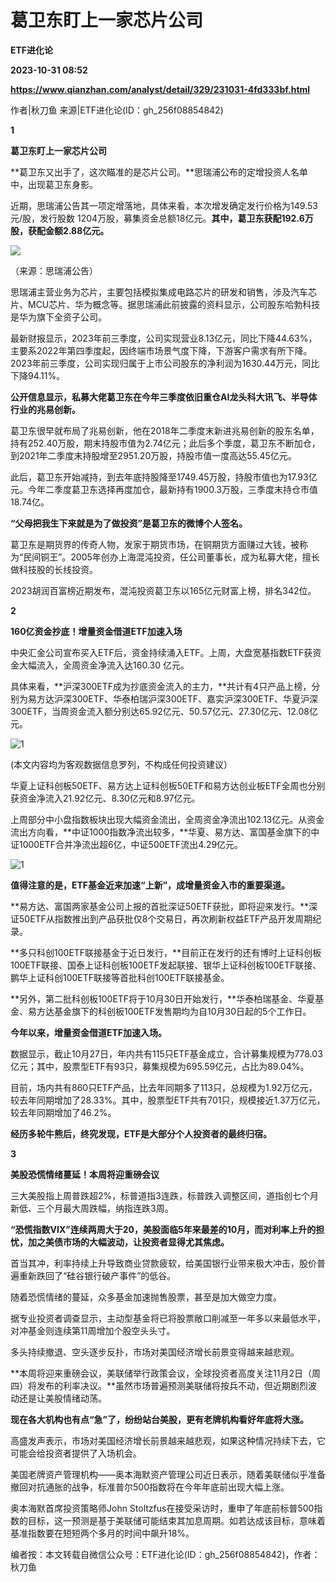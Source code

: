 # 葛卫东盯上一家芯片公司
**ETF进化论**

**2023-10-31 08:52**

**https://www.qianzhan.com/analyst/detail/329/231031-4fd333bf.html**

作者|秋刀鱼 来源|ETF进化论(ID：gh\_256f08854842)

******1******

**葛卫东盯上一家芯片公司**

**葛卫东又出手了，这次瞄准的是芯片公司。**思瑞浦公布的定增投资人名单中，出现葛卫东身影。

近期，思瑞浦公告其一项定增落地，具体来看，本次增发确定发行价格为149.53元/股，发行股数 1204万股，募集资金总额18亿元。**其中，葛卫东获配192.6万股，获配金额2.88亿元。**

![](https://img3.qianzhan.com/news/202310/31/20231031-b8fc427300e4f20c_600x5000.png)

（来源：思瑞浦公告）

思瑞浦主营业务为芯片，主要包括模拟集成电路芯片的研发和销售，涉及汽车芯片、MCU芯片、华为概念等。据思瑞浦此前披露的资料显示，公司股东哈勃科技是华为旗下全资子公司。

最新财报显示，2023年前三季度，公司实现营业8.13亿元，同比下降44.63%，主要系2022年第四季度起，因终端市场景气度下降，下游客户需求有所下降。2023年前三季度，公司实现归属于上市公司股东的净利润为1630.44万元，同比下降94.11%。

**公开信息显示，私募大佬葛卫东在今年三季度依旧重仓AI龙头科大讯飞、半导体行业的兆易创新。**

葛卫东很早就布局了兆易创新，他在2018年二季度末新进兆易创新的股东名单，持有252.40万股，期末持股市值为2.74亿元；此后多个季度，葛卫东不断加仓，到2021年二季度末持股增至2951.20万股，持股市值一度高达55.45亿元。

此后，葛卫东开始减持，到去年底持股降至1749.45万股，持股市值也为17.93亿元。今年二季度葛卫东选择再度加仓，最新持有1900.3万股，三季度末持仓市值18.74亿。

**“父母把我生下来就是为了做投资”是葛卫东的微博个人签名。**

葛卫东是期货界的传奇人物，发家于期货市场，在铜期货方面赚过大钱，被称为“民间铜王”。2005年创办上海混沌投资，任公司董事长，成为私募大佬，擅长做科技股的长线投资。

2023胡润百富榜近期发布，混沌投资葛卫东以165亿元财富上榜，排名342位。

******2******

**160亿资金抄底！增量资金借道ETF加速入场**

中央汇金公司宣布买入ETF后，资金持续涌入ETF。上周，大盘宽基指数ETF获资金大幅流入，全周资金净流入达160.30 亿元。

具体来看，**沪深300ETF成为抄底资金流入的主力，**共计有4只产品上榜，分别为易方达沪深300ETF、华泰柏瑞沪深300ETF、嘉实沪深300ETF、华夏沪深300ETF，当周资金流入额分别达65.92亿元、50.57亿元、27.30亿元、12.08亿元。

![1](https://img3.qianzhan.com/news/202310/31/20231031-0d68efe059279bca_760x5000.png)

(本文内容均为客观数据信息罗列，不构成任何投资建议）

华夏上证科创板50ETF、易方达上证科创板50ETF和易方达创业板ETF全周也分别获资金净流入21.92亿元、8.30亿元和8.97亿元。

上周部分中小盘指数板块出现大幅资金流出，全周资金净流出102.13亿元。从资金流出方向看，**中证1000指数净流出较多，**华夏、易方达、富国基金旗下的中证1000ETF合并净流出超6亿，中证500ETF流出4.29亿元。

![1](https://img3.qianzhan.com/news/202310/31/20231031-423cb50e52c089e6_760x5000.png)

**值得注意的是，ETF基金近来加速“上新”，成增量资金入市的重要渠道。**

**易方达、富国两家基金公司上报的首批深证50ETF获批，即将迎来发行。**深证50ETF从指数推出到产品获批仅8个交易日，再次刷新权益ETF产品开发周期纪录。

**多只科创100ETF联接基金于近日发行，**目前正在发行的还有博时上证科创板100ETF联接、国泰上证科创板100ETF发起联接、银华上证科创板100ETF联接、鹏华上证科创100ETF联接等首批科创100ETF联接基金。

**另外，第二批科创板100ETF将于10月30日开始发行，**华泰柏瑞基金、华夏基金、易方达基金旗下的科创板100ETF发售期均为自10月30日起的5个工作日。

**今年以来，增量资金借道ETF加速入场。**

数据显示，截止10月27日，年内共有115只ETF基金成立，合计募集规模为778.03亿元；其中，股票型ETF有93只，募集规模为695.59亿元，占比为89.04%。

目前，场内共有860只ETF产品，比去年同期多了113只，总规模为1.92万亿元，较去年同期增加了28.33%。其中，股票型ETF共有701只，规模接近1.37万亿元，较去年同期增加了46.2%。

**经历多轮牛熊后，终究发现，ETF是大部分个人投资者的最终归宿。**

******3******

**美股恐慌情绪蔓延！本周将迎重磅会议**

三大美股指上周普跌超2%，标普道指3连跌，标普跌入调整区间，道指创七个月新低、三个月最大周跌幅，纳指连跌3周。

**“恐慌指数VIX”连续两周大于20，美股面临5年来最差的10月，而对利率上升的担忧，加之美债市场的大幅波动，让投资者显得尤其焦虑。**

首当其冲，利率持续上升导致商业贷款疲软，给美国银行业带来极大冲击，股价普遍重新跌回了“硅谷银行破产事件”的低谷。

随着恐慌情绪的蔓延，众多基金加速抛售股票，甚至是加大做空力度。

据专业投资者调查显示，主动型基金将已将股票敞口削减至一年多以来最低水平，对冲基金则连续第11周增加个股空头头寸。

多头持续撤退、空头逐步反扑，市场对美国经济增长前景变得越来越悲观。

**本周将迎来重磅会议，美联储举行政策会议，全球投资者高度关注11月2日（周四）将发布的利率决议。**虽然市场普遍预测美联储将按兵不动，但近期剧烈波动还是让美股情绪动荡。

**现在各大机构也有点“急”了，纷纷站台美股，更有老牌机构看好年底将大涨。**

高盛发声表示，市场对美国经济增长前景越来越悲观，如果这种情况持续下去，它可能会给投资者提供了入场机会。

美国老牌资产管理机构——奥本海默资产管理公司近日表示，随着美联储似乎准备撤回对抗通胀的战争，标准普尔500指数将在今年年底前出现大幅上涨。

奥本海默首席投资策略师John Stoltzfus在接受采访时，重申了年底前标普500指数的目标，这一预测是基于美联储可能结束其加息周期。如若达成该目标，意味着基准指数要在短短两个多月的时间中飙升18%。

编者按：本文转载自微信公众号：ETF进化论(ID：gh\_256f08854842)，作者：秋刀鱼